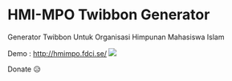 # HMI-MPO Twibbon Generator

Generator Twibbon Untuk Organisasi Himpunan Mahasiswa Islam

Demo : http://hmimpo.fdci.se/
<img src="https://raw.githubusercontent.com/fdciabdul/HMI-MPO-Twibbon-Generator/main/IMG_20200815_121815-picsay.jpg">

Donate 😥 


